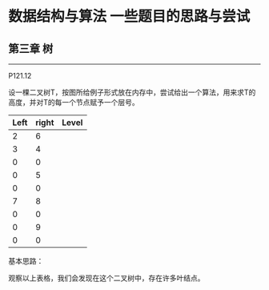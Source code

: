# 数据结构与算法  一些题目的思路与尝试

## 第三章 树

------

P121.12

设一棵二叉树T，按图所给例子形式放在内存中，尝试给出一个算法，用来求T的高度，并对T的每一个节点赋予一个层号。

| Left | right | Level |
| ---- | ----- | ----- |
| 2    | 6     |       |
| 3    | 4     |       |
| 0    | 0     |       |
| 0    | 5     |       |
| 0    | 0     |       |
| 7    | 8     |       |
| 0    | 0     |       |
| 0    | 9     |       |
| 0    | 0     |       |

基本思路：

观察以上表格，我们会发现在这个二叉树中，存在许多叶结点。











































































































